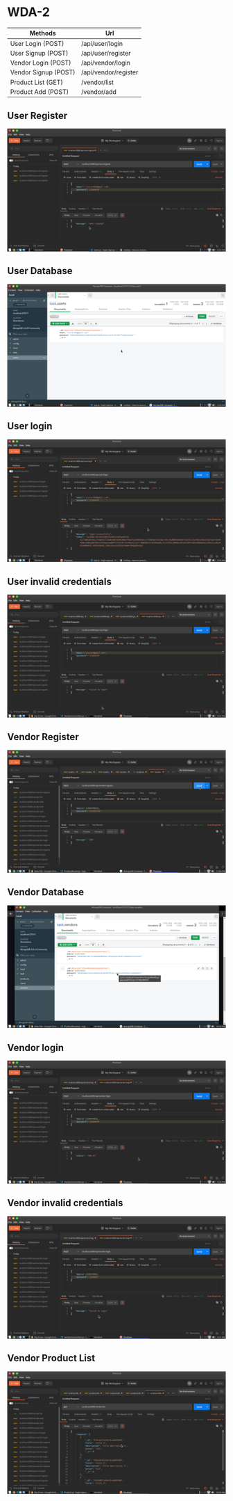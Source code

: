 # WDA-2

Methods       | Url
------------- | -------------
User Login  (POST)  | /api/user/login
User Signup (POST) | /api/user/register
Vendor Login (POST) | /api/vendor/login
Vendor Signup (POST) | /api/vendor/register
Product List (GET) | /vendor/list
Product Add (POST) | /vendor/add



## User Register
![alt text](https://github.com/shaikh-israr/WDA-2/blob/master/screenshot/Screenshot%20at%202020-12-18%2017-54-12.png)

## User Database
![alt text](https://github.com/shaikh-israr/WDA-2/blob/master/screenshot/Screenshot%20at%202020-12-18%2017-56-21.png)


## User login 
![alt text](https://github.com/shaikh-israr/WDA-2/blob/master/screenshot/login.png)

## User invalid credentials
![alt text](https://github.com/shaikh-israr/WDA-2/blob/master/screenshot/user1.png)

## Vendor Register
![alt text](https://github.com/shaikh-israr/WDA-2/blob/master/screenshot/vendorsignup.png)

## Vendor Database
![alt text](https://github.com/shaikh-israr/WDA-2/blob/master/screenshot/vendorlist.png)


## Vendor login 
![alt text](https://github.com/shaikh-israr/WDA-2/blob/master/screenshot/vendor.png)

## Vendor invalid credentials
![alt text](https://github.com/shaikh-israr/WDA-2/blob/master/screenshot/vendor1.png)

## Vendor Product List
![alt text](https://github.com/shaikh-israr/WDA-2/blob/master/screenshot/vendor-list.png)
